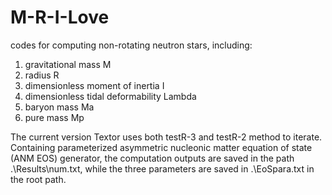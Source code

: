 # M-R-I-Love
codes for computing non-rotating neutron stars, including:
1. gravitational mass M
2. radius R
3. dimensionless moment of inertia  I
4. dimensionless tidal deformability  Lambda
5. baryon mass  Ma
6. pure mass  Mp

The current version Textor uses both testR-3 and testR-2 method to iterate.
Containing parameterized asymmetric nucleonic matter equation of state (ANM EOS) generator, the computation outputs are saved in the path .\\Results\\num.txt, while the three parameters are saved in .\\EoSpara.txt in the root path.

